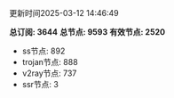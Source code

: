 更新时间2025-03-12 14:46:49

**总订阅: 3644**
**总节点: 9593**
**有效节点: 2520**
- ss节点: 892
- trojan节点: 888
- v2ray节点: 737
- ssr节点: 3
